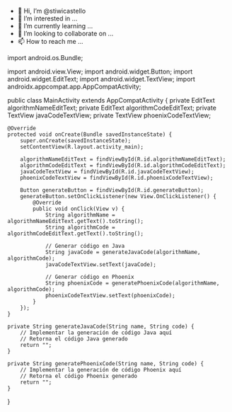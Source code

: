 - 👋 Hi, I’m @stiwicastello
- 👀 I’m interested in ...
- 🌱 I’m currently learning ...
- 💞️ I’m looking to collaborate on ...
- 📫 How to reach me ...

<!---
stiwicastello/stiwicastello is a ✨ special ✨ repository because its `README.md` (this file) appears on your GitHub profile.
You can click the Preview link to take a look at your changes.
--->import android.os.Bundle;
import android.view.View;
import android.widget.Button;
import android.widget.EditText;
import android.widget.TextView;
import androidx.appcompat.app.AppCompatActivity;

public class MainActivity extends AppCompatActivity {
    private EditText algorithmNameEditText;
    private EditText algorithmCodeEditText;
    private TextView javaCodeTextView;
    private TextView phoenixCodeTextView;

    @Override
    protected void onCreate(Bundle savedInstanceState) {
        super.onCreate(savedInstanceState);
        setContentView(R.layout.activity_main);

        algorithmNameEditText = findViewById(R.id.algorithmNameEditText);
        algorithmCodeEditText = findViewById(R.id.algorithmCodeEditText);
        javaCodeTextView = findViewById(R.id.javaCodeTextView);
        phoenixCodeTextView = findViewById(R.id.phoenixCodeTextView);

        Button generateButton = findViewById(R.id.generateButton);
        generateButton.setOnClickListener(new View.OnClickListener() {
            @Override
            public void onClick(View v) {
                String algorithmName = algorithmNameEditText.getText().toString();
                String algorithmCode = algorithmCodeEditText.getText().toString();

                // Generar código en Java
                String javaCode = generateJavaCode(algorithmName, algorithmCode);
                javaCodeTextView.setText(javaCode);

                // Generar código en Phoenix
                String phoenixCode = generatePhoenixCode(algorithmName, algorithmCode);
                phoenixCodeTextView.setText(phoenixCode);
            }
        });
    }

    private String generateJavaCode(String name, String code) {
        // Implementar la generación de código Java aquí
        // Retorna el código Java generado
        return "";
    }

    private String generatePhoenixCode(String name, String code) {
        // Implementar la generación de código Phoenix aquí
        // Retorna el código Phoenix generado
        return "";
    }
}
